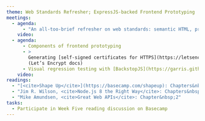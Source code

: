 ```yaml
---
theme: Web Standards Refresher; ExpressJS-backed Frontend Prototyping
meetings:
  - agenda:
      - "An all-too-brief refresher on web standards: semantic HTML, progressive enhancement (CSS & JS)"
    video:
  - agenda:
      - Components of frontend prototyping
      - >
        Generating [self-signed certificates for HTTPS](https://letsencrypt.org/docs/certificates-for-localhost/)
        (Let’s Encrypt docs)
      - Visual regression testing with [BackstopJS](https://garris.github.io/BackstopJS/)
    video:
readings:
  - "[<cite>Shape Up</cite>](https://basecamp.com/shapeup): Chapters&nbsp;7–8"
  - "Jim R. Wilson, <cite>Node.js 8 the Right Way</cite>: Chapters&nbsp;7&nbsp;&amp;&nbsp;9"
  - "Mike Amundsen, <cite>Great Web APIs</cite>: Chapter&nbsp;2"
tasks:
  - Participate in Week Five reading discussion on Basecamp
---
```


